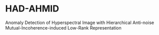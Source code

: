 # HAD-AHMID
Anomaly Detection of Hyperspectral Image with Hierarchical Anti-noise Mutual-Incoherence-induced Low-Rank Representation
